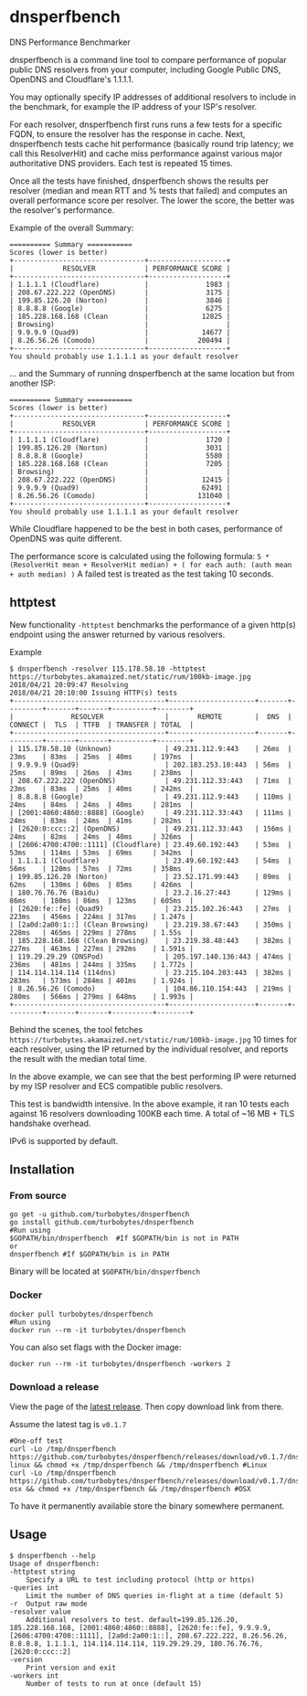 # dnsperfbench
DNS Performance Benchmarker

dnsperfbench is a command line tool to compare performance of popular public DNS resolvers from your computer, including Google Public DNS, OpenDNS and Cloudflare's 1.1.1.1.

You may optionally specify IP addresses of additional resolvers to include in the benchmark, for example the IP address of your ISP's resolver.

For each resolver, dnsperfbench first runs runs a few tests for a specific FQDN, to ensure the resolver has the response in cache.
Next, dnsperfbench tests cache hit performance (basically round trip latency; we call this ResolverHit) and cache miss performance against various major authoritative DNS providers.
Each test is repeated 15 times.

Once all the tests have finished, dnsperfbench shows the results per resolver (median and mean RTT and % tests that failed) and computes an overall performance score per resolver. The lower the score, the better was the resolver's performance.

Example of the overall Summary:

```
========== Summary ===========
Scores (lower is better)
+--------------------------------+-------------------+
|            RESOLVER            | PERFORMANCE SCORE |
+--------------------------------+-------------------+
| 1.1.1.1 (Cloudflare)           |              1983 |
| 208.67.222.222 (OpenDNS)       |              3175 |
| 199.85.126.20 (Norton)         |              3846 |
| 8.8.8.8 (Google)               |              6275 |
| 185.228.168.168 (Clean         |             12825 |
| Browsing)                      |                   |
| 9.9.9.9 (Quad9)                |             14677 |
| 8.26.56.26 (Comodo)            |            200494 |
+--------------------------------+-------------------+
You should probably use 1.1.1.1 as your default resolver
```

... and the Summary of running dnsperfbench at the same location but from another ISP:

```
========== Summary ===========
Scores (lower is better)
+--------------------------------+-------------------+
|            RESOLVER            | PERFORMANCE SCORE |
+--------------------------------+-------------------+
| 1.1.1.1 (Cloudflare)           |              1720 |
| 199.85.126.20 (Norton)         |              3031 |
| 8.8.8.8 (Google)               |              5580 |
| 185.228.168.168 (Clean         |              7205 |
| Browsing)                      |                   |
| 208.67.222.222 (OpenDNS)       |             12415 |
| 9.9.9.9 (Quad9)                |             62491 |
| 8.26.56.26 (Comodo)            |            131040 |
+--------------------------------+-------------------+
You should probably use 1.1.1.1 as your default resolver
```

While Cloudflare happened to be the best in both cases, performance of OpenDNS was quite different.

The performance score is calculated using the following formula:
`5 * (ResolverHit mean + ResolverHit median) + ( for each auth: (auth mean + auth median) )`
A failed test is treated as the test taking 10 seconds.

## httptest

New functionality `-httptest` benchmarks the performance of a given http(s) endpoint using the answer returned by various resolvers.

Example

```
$ dnsperfbench -resolver 115.178.58.10 -httptest https://turbobytes.akamaized.net/static/rum/100kb-image.jpg
2018/04/21 20:09:47 Resolving
2018/04/21 20:10:00 Issuing HTTP(s) tests
+-------------------------------------+---------------------+-------+---------+-------+-------+----------+--------+
|              RESOLVER               |       REMOTE        |  DNS  | CONNECT |  TLS  | TTFB  | TRANSFER | TOTAL  |
+-------------------------------------+---------------------+-------+---------+-------+-------+----------+--------+
| 115.178.58.10 (Unknown)             | 49.231.112.9:443    | 26ms  | 23ms    | 83ms  | 25ms  | 40ms     | 197ms  |
| 9.9.9.9 (Quad9)                     | 202.183.253.10:443  | 56ms  | 25ms    | 89ms  | 26ms  | 43ms     | 238ms  |
| 208.67.222.222 (OpenDNS)            | 49.231.112.33:443   | 71ms  | 23ms    | 83ms  | 25ms  | 40ms     | 242ms  |
| 8.8.8.8 (Google)                    | 49.231.112.9:443    | 110ms | 24ms    | 84ms  | 24ms  | 40ms     | 281ms  |
| [2001:4860:4860::8888] (Google)     | 49.231.112.33:443   | 111ms | 24ms    | 83ms  | 24ms  | 41ms     | 282ms  |
| [2620:0:ccc::2] (OpenDNS)           | 49.231.112.33:443   | 156ms | 24ms    | 82ms  | 24ms  | 40ms     | 326ms  |
| [2606:4700:4700::1111] (Cloudflare) | 23.49.60.192:443    | 53ms  | 53ms    | 114ms | 53ms  | 69ms     | 342ms  |
| 1.1.1.1 (Cloudflare)                | 23.49.60.192:443    | 54ms  | 56ms    | 120ms | 57ms  | 72ms     | 358ms  |
| 199.85.126.20 (Norton)              | 23.52.171.99:443    | 89ms  | 62ms    | 130ms | 60ms  | 85ms     | 426ms  |
| 180.76.76.76 (Baidu)                | 23.2.16.27:443      | 129ms | 86ms    | 180ms | 86ms  | 123ms    | 605ms  |
| [2620:fe::fe] (Quad9)               | 23.215.102.26:443   | 27ms  | 223ms   | 456ms | 224ms | 317ms    | 1.247s |
| [2a0d:2a00:1::] (Clean Browsing)    | 23.219.38.67:443    | 350ms | 228ms   | 465ms | 229ms | 278ms    | 1.55s  |
| 185.228.168.168 (Clean Browsing)    | 23.219.38.48:443    | 382ms | 227ms   | 463ms | 227ms | 292ms    | 1.591s |
| 119.29.29.29 (DNSPod)               | 205.197.140.136:443 | 474ms | 236ms   | 481ms | 244ms | 335ms    | 1.772s |
| 114.114.114.114 (114dns)            | 23.215.104.203:443  | 382ms | 283ms   | 573ms | 284ms | 401ms    | 1.924s |
| 8.26.56.26 (Comodo)                 | 104.86.110.154:443  | 219ms | 280ms   | 566ms | 279ms | 648ms    | 1.993s |
+-------------------------------------+---------------------+-------+---------+-------+-------+----------+--------+
```

Behind the scenes, the tool fetches `https://turbobytes.akamaized.net/static/rum/100kb-image.jpg` 10 times for each resolver, using the IP returned by the individual resolver, and reports the result with the median total time.

In the above example, we can see that the best performing IP were returned by my ISP resolver and ECS compatible public resolvers.

This test is bandwidth intensive. In the above example, it ran 10 tests each against 16 resolvers downloading 100KB each time. A total of ~16 MB + TLS handshake overhead.

IPv6 is supported by default.

## Installation

### From source

```
go get -u github.com/turbobytes/dnsperfbench
go install github.com/turbobytes/dnsperfbench
#Run using
$GOPATH/bin/dnsperfbench  #If $GOPATH/bin is not in PATH
or
dnsperfbench #If $GOPATH/bin is in PATH
```

Binary will be located at `$GOPATH/bin/dnsperfbench`

### Docker

```
docker pull turbobytes/dnsperfbench
#Run using
docker run --rm -it turbobytes/dnsperfbench
```

You can also set flags with the Docker image:

```
docker run --rm -it turbobytes/dnsperfbench -workers 2
```

### Download a release

View the page of the [latest release](https://github.com/turbobytes/dnsperfbench/releases/latest). Then copy download link from there.

Assume the latest tag is `v0.1.7`

```
#One-off test
curl -Lo /tmp/dnsperfbench https://github.com/turbobytes/dnsperfbench/releases/download/v0.1.7/dnsperfbench-linux && chmod +x /tmp/dnsperfbench && /tmp/dnsperfbench #Linux
curl -Lo /tmp/dnsperfbench https://github.com/turbobytes/dnsperfbench/releases/download/v0.1.7/dnsperfbench-osx && chmod +x /tmp/dnsperfbench && /tmp/dnsperfbench #OSX
```

To have it permanently available store the binary somewhere permanent.

## Usage

```
$ dnsperfbench --help
Usage of dnsperfbench:
-httptest string
    Specify a URL to test including protocol (http or https)
-queries int
    Limit the number of DNS queries in-flight at a time (default 5)
-r	Output raw mode
-resolver value
    Additional resolvers to test. default=199.85.126.20, 185.228.168.168, [2001:4860:4860::8888], [2620:fe::fe], 9.9.9.9, [2606:4700:4700::1111], [2a0d:2a00:1::], 208.67.222.222, 8.26.56.26, 8.8.8.8, 1.1.1.1, 114.114.114.114, 119.29.29.29, 180.76.76.76, [2620:0:ccc::2]
-version
    Print version and exit
-workers int
    Number of tests to run at once (default 15)
```
